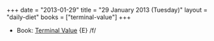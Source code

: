 +++
date = "2013-01-29"
title = "29 January 2013 (Tuesday)"
layout = "daily-diet"
books = ["terminal-value"]
+++

<ul>
<li class="entry books">Book: <a href="/books/terminal-value">Terminal Value</a> {E} /f/</li>
</ul>